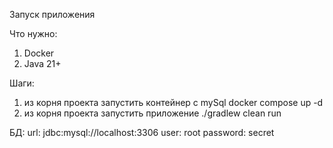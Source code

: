 Запуск приложения

Что нужно: 
1. Docker 
2. Java 21+ 

Шаги: 
1. из корня проекта запустить контейнер с mySql docker compose up -d
2. из корня проекта запустить приложение ./gradlew clean run


БД:
url: jdbc:mysql://localhost:3306
user: root
password: secret